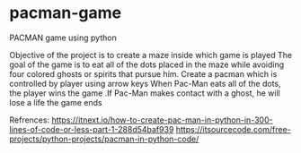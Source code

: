 # pacman-game
PACMAN game using python 

Objective of the project is to create a maze inside which game is played The goal of the
game is to eat all of the dots placed in the maze while avoiding four colored ghosts or
spirits that pursue him. Create a pacman which is controlled by player using arrow keys
When Pac-Man eats all of the dots, the player wins the game .If Pac-Man makes contact
with a ghost, he will lose a life the game ends 

Refrences:
https://itnext.io/how-to-create-pac-man-in-python-in-300-lines-of-code-or-less-part-1-288d54baf939
https://itsourcecode.com/free-projects/python-projects/pacman-in-python-code/
